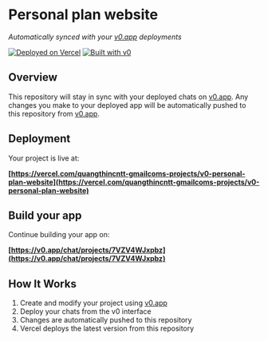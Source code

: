 # Personal plan website

*Automatically synced with your [v0.app](https://v0.app) deployments*

[![Deployed on Vercel](https://img.shields.io/badge/Deployed%20on-Vercel-black?style=for-the-badge&logo=vercel)](https://vercel.com/quangthincntt-gmailcoms-projects/v0-personal-plan-website)
[![Built with v0](https://img.shields.io/badge/Built%20with-v0.app-black?style=for-the-badge)](https://v0.app/chat/projects/7VZV4WJxpbz)

## Overview

This repository will stay in sync with your deployed chats on [v0.app](https://v0.app).
Any changes you make to your deployed app will be automatically pushed to this repository from [v0.app](https://v0.app).

## Deployment

Your project is live at:

**[https://vercel.com/quangthincntt-gmailcoms-projects/v0-personal-plan-website](https://vercel.com/quangthincntt-gmailcoms-projects/v0-personal-plan-website)**

## Build your app

Continue building your app on:

**[https://v0.app/chat/projects/7VZV4WJxpbz](https://v0.app/chat/projects/7VZV4WJxpbz)**

## How It Works

1. Create and modify your project using [v0.app](https://v0.app)
2. Deploy your chats from the v0 interface
3. Changes are automatically pushed to this repository
4. Vercel deploys the latest version from this repository